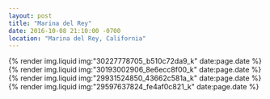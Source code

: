 ```yaml
---
layout: post
title: "Marina del Rey"
date: 2016-10-08 21:10:00 -0700
location: "Marina del Rey, California"
---
```


{% render img.liquid img:"30227778705_b510c72da9_k" date:page.date %}
{% render img.liquid img:"30193002906_8e6ecc8f00_k" date:page.date %}
{% render img.liquid img:"29931524850_43662c581a_k" date:page.date %}
{% render img.liquid img:"29597637824_fe4af0c821_k" date:page.date %}
